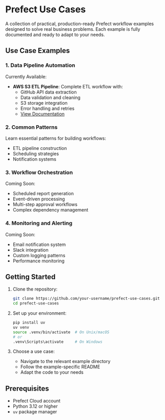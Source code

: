 # Prefect Use Cases

A collection of practical, production-ready Prefect workflow examples designed to solve real business problems. Each example is fully documented and ready to adapt to your needs.

<!-- ### Data Pipeline Examples
1. [ETL Workflows](#etl-workflows)
   - [AWS S3 Pipeline](data-pipelines/etl/s3_pipeline/README.md) - Complete ETL workflow example -->
   <!-- - [Snowflake Pipeline](data-pipelines/etl/snowflake/README.md) - Data warehouse ETL _(Coming Soon)_
<!-- 2. [Streaming Data](#streaming-data) -->
   <!-- - Real-time data processing _(Coming Soon)_
   - Event-driven pipelines _(Coming Soon)_

### Common Patterns
1. [ETL Patterns](02-patterns/01-etl/README.md)
   - [Simple ETL Flow](02-patterns/01-etl/simple_etl.py) - Basic ETL implementation
   - [S3 Pipeline](02-patterns/01-etl/s3_pipeline/README.md) - Advanced ETL example
2. [Dependency Management](02-patterns/dependencies/README.md)
   - [DAG Examples](02-patterns/dependencies/dag_examples/README.md) - Complex workflow dependencies

### Monitoring & Observability
1. [Notification Systems](monitoring/notifications/README.md)
   - [Email Integration](monitoring/notifications/email/README.md) - Email alerts
   - [Slack Integration](monitoring/notifications/slack/README.md) - Slack notifications
2. [Logging Patterns](monitoring/logging/README.md)
   - Custom logging implementations
   - Monitoring strategies -->

## Use Case Examples

### 1. Data Pipeline Automation
Currently Available:
- **AWS S3 ETL Pipeline**: Complete ETL workflow with:
  - GitHub API data extraction
  - Data validation and cleaning
  - S3 storage integration
  - Error handling and retries
  - [View Documentation](etl/etl-cicd-pipeline/README.md)

### 2. Common Patterns
Learn essential patterns for building workflows:
- ETL pipeline construction
- Scheduling strategies
- Notification systems

### 3. Workflow Orchestration
Coming Soon:
- Scheduled report generation
- Event-driven processing
- Multi-step approval workflows
- Complex dependency management

### 4. Monitoring and Alerting
Coming Soon:
- Email notification system
- Slack integration
- Custom logging patterns
- Performance monitoring

## Getting Started

1. Clone the repository:
   ```bash
   git clone https://github.com/your-username/prefect-use-cases.git
   cd prefect-use-cases
   ```

2. Set up your environment:
   ```bash
   pip install uv
   uv venv
   source .venv/bin/activate  # On Unix/macOS
   # or
   .venv\Scripts\activate     # On Windows
   ```

3. Choose a use case:
   - Navigate to the relevant example directory
   - Follow the example-specific README
   - Adapt the code to your needs

## Prerequisites

- Prefect Cloud account
- Python 3.12 or higher
- `uv` package manager

